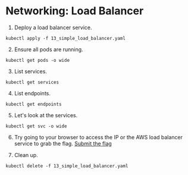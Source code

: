 # Networking: Load Balancer

1. Deploy a load balancer service.

```
kubectl apply -f 13_simple_load_balancer.yaml
```

2.  Ensure all pods are running.

```
kubectl get pods -o wide
```

3. List services.

```
kubectl get services
```

4. List endpoints.

```
kubectl get endpoints
```

5. Let's look at the services.

```
kubectl get svc -o wide
```

6. Try going to your browser to access the IP or the AWS load balancer service to grab the flag. [Submit the flag](https://devslop.ctfd.io/challenges#Challenge%2013-6)

7. Clean up.

```
kubectl delete -f 13_simple_load_balancer.yaml
```
